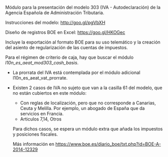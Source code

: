 Módulo para la presentación del modelo 303 (IVA - Autodeclaración) de la
Agencia Española de Administración Tributaria.

Instrucciones del modelo: <http://goo.gl/pgVbXH>

Diseño de registros BOE en Excel: <https://goo.gl/HKOGec>

Incluye la exportación al formato BOE para su uso telemático y la
creación del asiento de regularización de las cuentas de impuestos.

Para el régimen de criterio de caja, hay que buscar el módulo
*l10n_es_aeat_mod303_cash_basis*.

- La prorrata del IVA está contemplada por el módulo adicional
  l10n_es_aeat_vat_prorrate.

- Existen 2 casos de IVA no sujeto que van a la casilla 61 del modelo,
  que no están cubiertos en este módulo:

  - Con reglas de localización, pero que no corresponde a Canarias,
    Ceuta y Melilla. Por ejemplo, un abogado de España que da servicios
    en Francia.
  - Articulos 7,14, Otros

  Para dichos casos, se espera un módulo extra que añada los impuestos y
  posiciones fiscales.

  Más información en
  <https://www.boe.es/diario_boe/txt.php?id=BOE-A-2014-12329>
